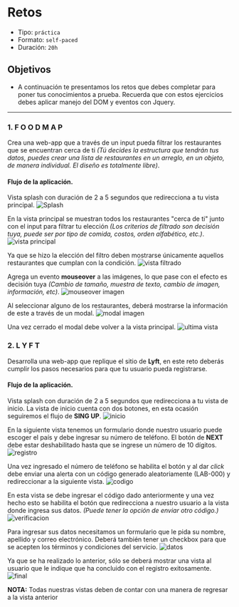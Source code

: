 # Retos

- Tipo: `práctica`
- Formato: `self-paced`
- Duración: `20h`

## Objetivos

- A continuación te presentamos los retos que debes completar para poner tus
  conocimientos a prueba. Recuerda que con estos ejercicios debes aplicar
  manejo del DOM  y eventos con Jquery.

***

### 1. F O O D M A P

Crea una web-app que a través de un input pueda filtrar los restaurantes
que se encuentran cerca de ti *(Tú decides la estructura que tendrán tus datos,
puedes crear una lista de restaurantes en un arreglo, en un objeto, de manera
individual. El diseño es totalmente libre)*.

#### Flujo de la aplicación.

Vista splash con duración de 2 a 5 segundos que redirecciona a tu vista
principal.
![Splash](https://github.com/AnaSalazar/curricula-js/blob/04-social-network/04-social-network/02-jquery/08-code-challenges/foodmap/splash.jpg?raw=true)

En la vista principal se muestran todos los restaurantes "cerca de ti" junto
con el input para filtrar tu elección *(Los criterios de filtrado son decisión
tuya, puede ser por tipo de comida, costos, orden alfabético, etc.)*.
![vista principal](https://github.com/AnaSalazar/curricula-js/blob/04-social-network/04-social-network/02-jquery/08-code-challenges/foodmap/2.jpg?raw=true)

Ya que se hizo la elección del filtro deben mostrarse únicamente aquellos
restaurantes que cumplan con la condición.
![vista filtrado](https://github.com/AnaSalazar/curricula-js/blob/04-social-network/04-social-network/02-jquery/08-code-challenges/foodmap/3.jpg?raw=true)

Agrega un evento **mouseover** a las imágenes, lo que pase con el efecto es
decisión tuya *(Cambio de tamaño, muestra de texto, cambio de imagen,
  información, etc)*.
![mouseover imagen](https://github.com/AnaSalazar/curricula-js/blob/04-social-network/04-social-network/02-jquery/08-code-challenges/foodmap/4.jpg?raw=true)

Al seleccionar alguno de los restaurantes, deberá mostrarse la información de
este a través de un modal.
![modal imagen](https://github.com/AnaSalazar/curricula-js/blob/04-social-network/04-social-network/02-jquery/08-code-challenges/foodmap/5.jpg?raw=true)

Una vez cerrado el modal debe volver a la vista principal.
![ultima vista](https://github.com/AnaSalazar/curricula-js/blob/04-social-network/04-social-network/02-jquery/08-code-challenges/foodmap/6.jpg?raw=true)

### 2. L Y F T

Desarrolla una web-app que replique el sitio de **Lyft**, en este reto deberás
cumplir los pasos necesarios para que tu usuario pueda registrarse.

#### Flujo de la aplicación.

Vista splash con duración de 2 a 5 segundos que redirecciona a
tu vista de inicio. La vista de inicio cuenta con dos botones, en esta ocasión
seguiremos el flujo de **SING UP**.
![inicio](https://raw.githubusercontent.com/AnaSalazar/curricula-js/ff67ceb625957cd36d4c16ba6e0408c727bd0682/04-social-network/02-jquery/08-code-challenges/lyft/splash.png)

En la siguiente vista tenemos un formulario donde nuestro usuario puede
escoger el país y debe ingresar su número de teléfono.
El botón de **NEXT** debe estar deshabilitado hasta que se ingrese
un número de 10 dígitos.
![registro](lyft/ingreso-numero.jpg)

Una vez ingresado el número de teléfono se habilita el botón y al dar *click*
debe enviar una alerta con un código generado aleatoriamente (LAB-000) y
redireccionar a la siguiente vista.
![codigo](lyft/generacion-codigo.jpg)

En esta vista se debe ingresar el código dado anteriormente y una
vez hecho esto se habilita el botón que redirecciona a nuestro usuario a la
vista donde ingresa sus datos. *(Puede tener la opción de enviar otro código.)*
![verificacion](lyft/verificacion-numero.jpg)

Para ingresar sus datos necesitamos un formulario que le pida su nombre,
apellido y correo electrónico. Deberá también tener un checkbox para que se
acepten los términos y condiciones del servicio.
![datos](https://raw.githubusercontent.com/AnaSalazar/curricula-js/ff67ceb625957cd36d4c16ba6e0408c727bd0682/04-social-network/02-jquery/08-code-challenges/lyft/ingreso-datos.png)

Ya que se ha realizado lo anterior, sólo se deberá mostrar una vista al usuario
que le indique que ha concluido con el registro exitosamente.
![final](https://raw.githubusercontent.com/AnaSalazar/curricula-js/ff67ceb625957cd36d4c16ba6e0408c727bd0682/04-social-network/02-jquery/08-code-challenges/lyft/final.png)

**NOTA:** Todas nuestras vistas deben de contar con una manera de regresar a
la vista anterior
